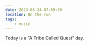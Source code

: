 ```yaml
---
date: 2023-08-24 07:59:39
location: On the run
tags:
    - music
---
```


Today is a “A Tribe Called Quest” day.
